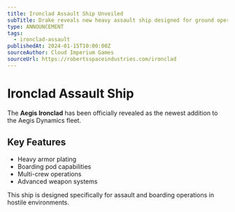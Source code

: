 ```yaml
---
title: Ironclad Assault Ship Unveiled
subTitle: Drake reveals new heavy assault ship designed for ground operations
type: ANNOUNCEMENT
tags:
  - ironclad-assault
publishedAt: 2024-01-15T10:00:00Z
sourceAuthor: Cloud Imperium Games
sourceUrl: https://robertsspaceindustries.com/ironclad
---
```


# Ironclad Assault Ship

The **Aegis Ironclad** has been officially revealed as the newest addition to the Aegis Dynamics fleet.

## Key Features
- Heavy armor plating
- Boarding pod capabilities
- Multi-crew operations
- Advanced weapon systems

This ship is designed specifically for assault and boarding operations in hostile environments.